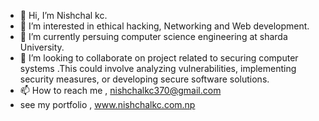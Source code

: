 - 👋 Hi, I’m Nishchal kc.
- 👀 I’m interested in ethical hacking, Networking and  Web development.
- 🌱 I’m currently persuing computer science engineering at sharda University.
- 💞️ I’m looking to collaborate on project related to securing computer systems .This could involve analyzing vulnerabilities, implementing security measures, or developing secure software solutions.
- 📫 How to reach me , nishchalkc370@gmail.com
- see my portfolio , www.nishchalkc.com.np

<!---
nishchalkc89/nishchalkc89 is a ✨ special ✨ repository because its `README.md` (this file) appears on your GitHub profile.
You can click the Preview link to take a look at your changes.
--->
